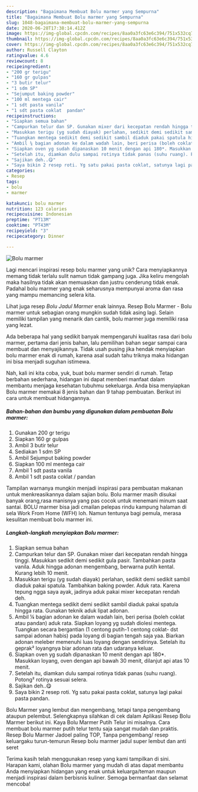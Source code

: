 ```yaml
---
description: "Bagaimana Membuat Bolu marmer yang Sempurna"
title: "Bagaimana Membuat Bolu marmer yang Sempurna"
slug: 1048-bagaimana-membuat-bolu-marmer-yang-sempurna
date: 2020-06-28T17:38:14.412Z
image: https://img-global.cpcdn.com/recipes/8aa0a3fc63e6c394/751x532cq70/bolu-marmer-foto-resep-utama.jpg
thumbnail: https://img-global.cpcdn.com/recipes/8aa0a3fc63e6c394/751x532cq70/bolu-marmer-foto-resep-utama.jpg
cover: https://img-global.cpcdn.com/recipes/8aa0a3fc63e6c394/751x532cq70/bolu-marmer-foto-resep-utama.jpg
author: Russell Clayton
ratingvalue: 4.6
reviewcount: 8
recipeingredient:
- "200 gr terigu"
- "160 gr gulpas"
- "3 butir telur"
- "1 sdm SP"
- "Sejumput baking powder"
- "100 ml mentega cair"
- "1 sdt pasta vanila"
- "1 sdt pasta coklat  pandan"
recipeinstructions:
- "Siapkan semua bahan"
- "Campurkan telur dan SP. Gunakan mixer dari kecepatan rendah hingga tinggi. Masukkan sedikit demi sedikit gula pasir. Tambahkan pasta vanila. Aduk hingga adonan mengembang, berwarna putih kental. Kurang lebih 10 menit."
- "Masukkan terigu (yg sudah diayak) perlahan, sedikit demi sedikit sambil diaduk pakai spatula. Tambahkan baking powder. Aduk rata. Karena tepung ngga saya ayak, jadinya aduk pakai mixer kecepatan rendah deh."
- "Tuangkan mentega sedikit demi sedikit sambil diaduk pakai spatula hingga rata. Gunakan teknik aduk lipat adonan."
- "Ambil ¼ bagian adonan ke dalam wadah lain, beri perisa (boleh coklat atau pandan) aduk rata. Siapkan loyang yg sudah diolesi mentega. Tuangkan secara bergantian (1 centong putih-1 centong coklat- dst sampai adonan habis) pada loyang di bagian tengah saja yaa. Biarkan adonan meleber memenuhi luas loyang dengan sendirinya. Setelah itu geprak² loyangnya biar adonan rata dan udaranya keluar."
- "Siapkan oven yg sudah dipanaskan 10 menit dengan api 180*. Masukkan loyang, oven dengan api bawah 30 menit, dilanjut api atas 10 menit."
- "Setelah itu, diamkan dulu sampai rotinya tidak panas (suhu ruang). Potong² rotinya sesuai selera."
- "Sajikan deh..😋"
- "Saya bikin 2 resep roti. Yg satu pakai pasta coklat, satunya lagi pakai pasta pandan."
categories:
- Resep
tags:
- bolu
- marmer

katakunci: bolu marmer 
nutrition: 123 calories
recipecuisine: Indonesian
preptime: "PT13M"
cooktime: "PT43M"
recipeyield: "3"
recipecategory: Dinner

---
```



![Bolu marmer](https://img-global.cpcdn.com/recipes/8aa0a3fc63e6c394/751x532cq70/bolu-marmer-foto-resep-utama.jpg)

Lagi mencari inspirasi resep bolu marmer yang unik? Cara menyiapkannya memang tidak terlalu sulit namun tidak gampang juga. Jika keliru mengolah maka hasilnya tidak akan memuaskan dan justru cenderung tidak enak. Padahal bolu marmer yang enak seharusnya mempunyai aroma dan rasa yang mampu memancing selera kita.

Lihat juga resep *Bolu Jadul Marmer* enak lainnya. Resep Bolu Marmer - Bolu marmer untuk sebagian orang mungkin sudah tidak asing lagi. Selain memiliki tampilan yang menarik dan cantik, bolu marmer juga memiliki rasa yang lezat.

Ada beberapa hal yang sedikit banyak mempengaruhi kualitas rasa dari bolu marmer, pertama dari jenis bahan, lalu pemilihan bahan segar sampai cara membuat dan menyajikannya. Tidak usah pusing jika hendak menyiapkan bolu marmer enak di rumah, karena asal sudah tahu triknya maka hidangan ini bisa menjadi suguhan istimewa.


Nah, kali ini kita coba, yuk, buat bolu marmer sendiri di rumah. Tetap berbahan sederhana, hidangan ini dapat memberi manfaat dalam membantu menjaga kesehatan tubuhmu sekeluarga. Anda bisa menyiapkan Bolu marmer memakai 8 jenis bahan dan 9 tahap pembuatan. Berikut ini cara untuk membuat hidangannya.

<!--inarticleads1-->

##### Bahan-bahan dan bumbu yang digunakan dalam pembuatan Bolu marmer:

1. Gunakan 200 gr terigu
1. Siapkan 160 gr gulpas
1. Ambil 3 butir telur
1. Sediakan 1 sdm SP
1. Ambil Sejumput baking powder
1. Siapkan 100 ml mentega cair
1. Ambil 1 sdt pasta vanila
1. Ambil 1 sdt pasta coklat / pandan


Tampilan warnanya mungkin menjadi inspirasi para pembuatan makanan untuk menkreasikannya dalam sajian bolu. Bolu marmer masih disukai banyak orang,rasa manisnya yang pas cocok untuk menemani minum saat santai. BOLU marmer bisa jadi cmailan pelepas rindu kampung halaman di sela Work From Home (WFH) loh. Namun tentunya bagi pemula, merasa kesulitan membuat bolu marmer ini. 

<!--inarticleads2-->

##### Langkah-langkah menyiapkan Bolu marmer:

1. Siapkan semua bahan
1. Campurkan telur dan SP. Gunakan mixer dari kecepatan rendah hingga tinggi. Masukkan sedikit demi sedikit gula pasir. Tambahkan pasta vanila. Aduk hingga adonan mengembang, berwarna putih kental. Kurang lebih 10 menit.
1. Masukkan terigu (yg sudah diayak) perlahan, sedikit demi sedikit sambil diaduk pakai spatula. Tambahkan baking powder. Aduk rata. Karena tepung ngga saya ayak, jadinya aduk pakai mixer kecepatan rendah deh.
1. Tuangkan mentega sedikit demi sedikit sambil diaduk pakai spatula hingga rata. Gunakan teknik aduk lipat adonan.
1. Ambil ¼ bagian adonan ke dalam wadah lain, beri perisa (boleh coklat atau pandan) aduk rata. Siapkan loyang yg sudah diolesi mentega. Tuangkan secara bergantian (1 centong putih-1 centong coklat- dst sampai adonan habis) pada loyang di bagian tengah saja yaa. Biarkan adonan meleber memenuhi luas loyang dengan sendirinya. Setelah itu geprak² loyangnya biar adonan rata dan udaranya keluar.
1. Siapkan oven yg sudah dipanaskan 10 menit dengan api 180*. Masukkan loyang, oven dengan api bawah 30 menit, dilanjut api atas 10 menit.
1. Setelah itu, diamkan dulu sampai rotinya tidak panas (suhu ruang). Potong² rotinya sesuai selera.
1. Sajikan deh..😋
1. Saya bikin 2 resep roti. Yg satu pakai pasta coklat, satunya lagi pakai pasta pandan.


Bolu Marmer yang lembut dan mengembang, tetapi tanpa pengembang ataupun pelembut. Selengkapnya silahkan di cek dalam Aplikasi Resep Bolu Marmer berikut ini. Kaya Bolu Marmer Putih Telur ini misalnya. Cara membuat bolu marmer putih telur tentu saja sangat mudah dan praktis. Resep Bolu Marmer Jadoel paling TOP, Tanpa pengembang/ resep keluargaku turun-temurun Resep bolu marmer jadul super lembut dan anti seret 

Terima kasih telah menggunakan resep yang kami tampilkan di sini. Harapan kami, olahan Bolu marmer yang mudah di atas dapat membantu Anda menyiapkan hidangan yang enak untuk keluarga/teman maupun menjadi inspirasi dalam berbisnis kuliner. Semoga bermanfaat dan selamat mencoba!
